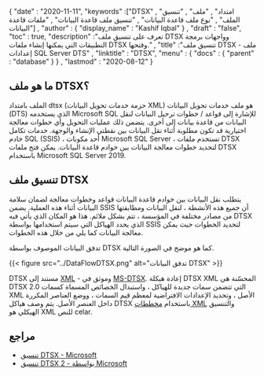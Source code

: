 {
  "date" : "2020-11-11",
  "keywords" :["DTSX" , "امتداد" , "ملف" , "تنسيق الملف" , "نوع ملف قاعدة البيانات" , "تنسيق ملف قاعدة البيانات" , "ملفات قاعدة البيانات"] ,
  "author" : {
    "display_name" : "Kashif Iqbal"
} ,
  "draft" : "false",
  "toc" : true,
  "description" :"تعرف على تنسيق ملف DTSX وواجهات برمجة التطبيقات التي يمكنها إنشاء ملفات DTSX وفتحها." ,
  "title" :"تنسيق ملف DTSX - ملف إعدادات SQL Server DTS" ,
  "linktitle" : "DTSX",
  "menu" : {
    "docs" : {
      "parent" : "database"
}
} ,
  "lastmod" : "2020-08-12"
}

## ما هو ملف DTSX؟

الملف بامتداد dtsx (حزمة خدمات تحويل البيانات XML) هو ملف خدمات تحويل البيانات (DTS) الذي يستخدمه Microsoft SQL للإشارة إلى قواعد / خطوات ترحيل البيانات لنقل البيانات من قاعدة بيانات إلى أخرى. يتضمن ذلك عمليات التحويل وأي خطوات معالجة اختيارية قد تكون مطلوبة أثناء نقل البيانات بين نقطتي الإنشاء والوجهة. خدمات تكامل خادم SQL (SSIS) ، أحد مكونات Microsoft SQL Server ، تستخدم ملفات DTSX لتحديد خطوات معالجة البيانات بين خوادم قاعدة البيانات. يمكن فتح ملفات DTSX باستخدام Microsoft SQL Server 2019.

## تنسيق ملف DTSX

يتطلب نقل البيانات بين خوادم قاعدة البيانات قواعد وخطوات معالجة لضمان سلامة البيانات أثناء هذه العملية. يضمن SSIS أن جميع هذه الأنشطة ، لنقل البيانات ومطابقتها من مصادر مختلفة في المؤسسة ، تتم بشكل ملائم. هذا هو المكان الذي يأتي فيه DTSX الذي يحدد الهياكل التي سيتم استخدامها بواسطة SSIS لتحديد الخطوات حيث يمكن معالجة البيانات كما يلي من خلال هذه الخطوات.

تدفق البيانات الموصوف بواسطة DTSX كما هو موضح في الصورة التالية.

{{< figure src="../DataFlowDTSX.png" alt="تدفق البيانات DTSX" >}}

DTSX مستند إلى [XML](/ar/web/xml/) - وموثق في [MS-DTSX](https://docs.microsoft.com/en-us/openspecs/sql_data_portability/ms-dtsx/235600e9-0c13-4b5b-a388-aa3c65aec1dd). إعادة هيكلة DTSX XML المحسّنة هي DTSX 2.0 التي تتضمن سمات جديدة للهياكل ، واستبدال الخصائص المسماة كسمات XML الأصل ، وتحديد الإعدادات الافتراضية لمعظم قيم السمات ، ووضع العناصر المكررة داخل العنصر الأصل. يتم وصف هياكل DTSX باستخدام [مخططات XML](https://docs.microsoft.com/en-us/openspecs/sql_data_portability/ms-dtsx/e5095968-26ea-4824-a717-153ccee642dc#Appendix_A_1) والتنسيق الهيكلي هو XML للنص celar.

## مراجع

* [تنسيق DTSX - Microsoft](https://docs.microsoft.com/en-us/openspecs/sql_data_portability/ms-dtsx/235600e9-0c13-4b5b-a388-aa3c65aec1dd)
* [تنسيق DTSX 2 - بواسطة Microsoft](https://docs.microsoft.com/en-us/openspecs/sql_data_portability/ms-dtsx2/fb216aa4-62ab-41c8-a6d5-5b1002739d21)

